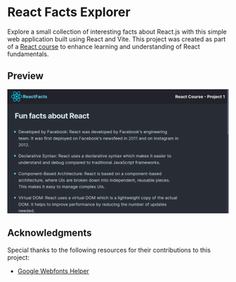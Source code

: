 # React Facts Explorer

Explore a small collection of interesting facts about React.js with this simple
web application built using React and Vite. This project was created as part of
a [React course](https://youtube.com/watch?v=bMknfKXIFA8) to enhance learning
and understanding of React fundamentals.

## Preview

![Screenshot1](src/assets/showcase.png)

## Acknowledgments

Special thanks to the following resources for their contributions to this
project:

- [Google Webfonts Helper](https://gwfh.mranftl.com/fonts)
